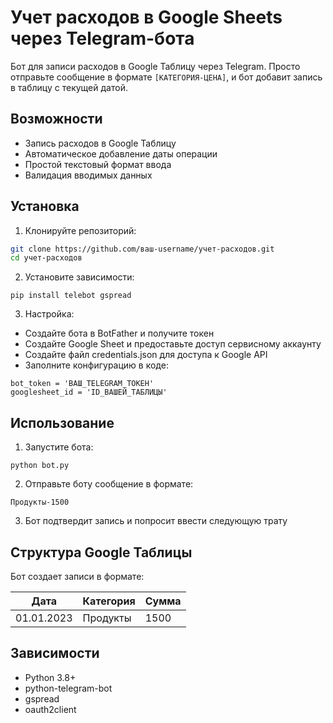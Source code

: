 # Учет расходов в Google Sheets через Telegram-бота

Бот для записи расходов в Google Таблицу через Telegram. Просто отправьте сообщение в формате `[КАТЕГОРИЯ-ЦЕНА]`, и бот добавит запись в таблицу с текущей датой.

## Возможности

- Запись расходов в Google Таблицу
- Автоматическое добавление даты операции
- Простой текстовый формат ввода
- Валидация вводимых данных

## Установка

1. Клонируйте репозиторий:
```bash
git clone https://github.com/ваш-username/учет-расходов.git
cd учет-расходов
```
2. Установите зависимости:
```
pip install telebot gspread
```
3. Настройка:
- Создайте бота в BotFather и получите токен
- Создайте Google Sheet и предоставьте доступ сервисному аккаунту
- Создайте файл credentials.json для доступа к Google API
- Заполните конфигурацию в коде:
```
bot_token = 'ВАШ_TELEGRAM_ТОКЕН'
googlesheet_id = 'ID_ВАШЕЙ_ТАБЛИЦЫ'
```

## Использование
1. Запустите бота:
```
python bot.py
```
2. Отправьте боту сообщение в формате:
```
Продукты-1500
```
3. Бот подтвердит запись и попросит ввести следующую трату

## Структура Google Таблицы
Бот создает записи в формате:

| Дата | Категория | Сумма |
| ------------- | ------------- | ------------- |
| 01.01.2023 | Продукты | 1500 |

## Зависимости
- Python 3.8+
- python-telegram-bot
- gspread
- oauth2client
